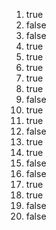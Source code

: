 1. true
2. false
3. false
4. true
5. true
6. true
7. true
8. true
9. false
10. true
11. true
12. false
13. true
14. true
15. false
16. false
17. true
18. true
19. false
20. false
